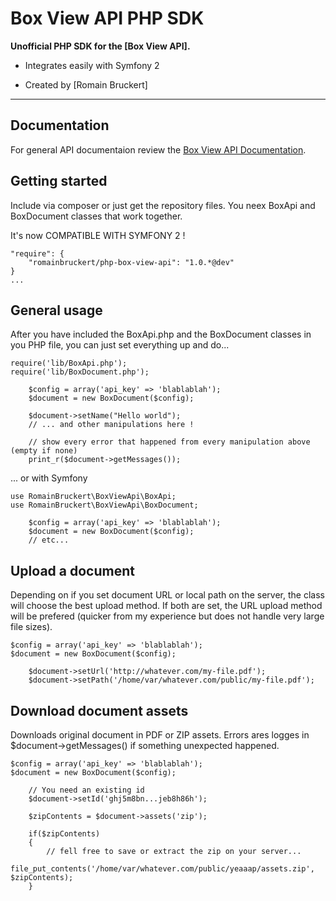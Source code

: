 Box View API PHP SDK
================
**Unofficial PHP SDK for the [Box View API].**

* Integrates easily with Symfony 2

* Created by [Romain Bruckert]

- - -

Documentation
-------------
For general API documentaion review the [Box View API Documentation](https://developers.box.com/view).


## Getting started

Include via composer or just get the repository files. You neex BoxApi and BoxDocument classes that work together.

It's now COMPATIBLE WITH SYMFONY 2 !

```
"require": {
	"romainbruckert/php-box-view-api": "1.0.*@dev"
}
...
```

## General usage

After you have included the BoxApi.php and the BoxDocument classes in you PHP file, you can just set everything up and do...

```
require('lib/BoxApi.php');
require('lib/BoxDocument.php');

	$config = array('api_key' => 'blablablah');
	$document = new BoxDocument($config);
	
	$document->setName("Hello world");
	// ... and other manipulations here !
	
	// show every error that happened from every manipulation above (empty if none)
	print_r($document->getMessages());
```

... or with Symfony 

```
use RomainBruckert\BoxViewApi\BoxApi;
use RomainBruckert\BoxViewApi\BoxDocument;

	$config = array('api_key' => 'blablablah');
	$document = new BoxDocument($config);
	// etc...
```

## Upload a document

Depending on if you set document URL or local path on the server, the class will choose the best upload method. If both are set, the URL upload method will be prefered (quicker from my experience but does not handle very large file sizes).

```
$config = array('api_key' => 'blablablah');
$document = new BoxDocument($config);

	$document->setUrl('http://whatever.com/my-file.pdf');
	$document->setPath('/home/var/whatever.com/public/my-file.pdf');
```

## Download document assets

Downloads original document in PDF or ZIP assets. Errors ares logges in $document->getMessages() if something unexpected happened.

```
$config = array('api_key' => 'blablablah');
$document = new BoxDocument($config);

	// You need an existing id
	$document->setId('ghj5m8bn...jeb8h86h');

	$zipContents = $document->assets('zip');

	if($zipContents)
	{
		// fell free to save or extract the zip on your server...
		file_put_contents('/home/var/whatever.com/public/yeaaap/assets.zip', $zipContents);
	}

```
